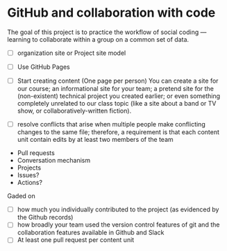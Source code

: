# GitHub and collaboration with code 

The goal of this project is to practice the workflow of social coding — learning to collaborate within a group on a common set of data.

-[ ] organization site or Project site model

-[ ] Use GitHub Pages 

-[ ] Start creating content (One page per person)
You can create a site for our course; an informational site for your team; a pretend site for the (non-existent) technical project you 
created earlier; or even something completely unrelated to our class topic (like a site about a band or TV show, or 
collaboratively-written fiction).

-[ ] resolve conflicts that arise when multiple people make conflicting changes to the same file; therefore, a requirement is that each content unit contain edits by at least two members of the team

- Pull requests
- Conversation mechanism
- Projects
- Issues?
- Actions?

Gaded on

-[ ] how much you individually contributed to the project (as evidenced by the Github records)
-[ ] how broadly your team used the version control features of git and the collaboration features available in Github and Slack
-[ ] At least one pull request per content unit
